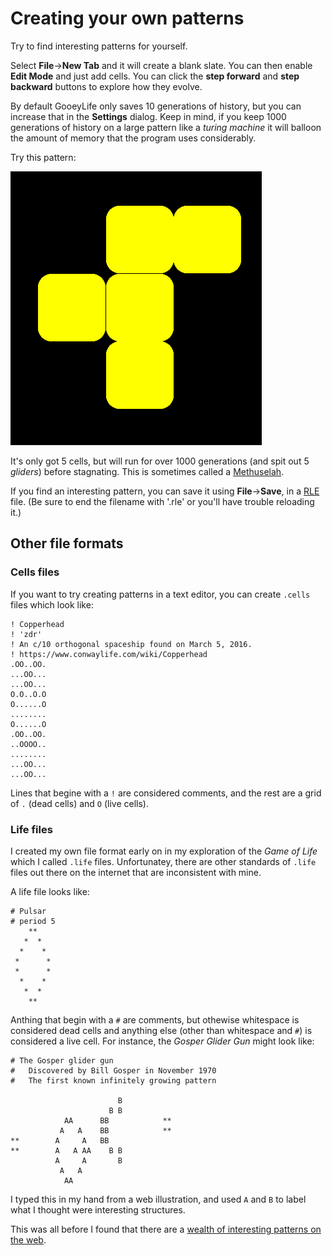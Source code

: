 # Creating your own patterns

Try to find interesting patterns for yourself.

Select **File**->**New Tab** and it will create a blank slate.  You can
then enable **Edit Mode** and just add cells. You can click the **step
forward** and **step backward** buttons to explore how they evolve.

By default GooeyLife only saves 10 generations of history, but you can 
increase that in the **Settings** dialog.  Keep in mind, if you keep 
1000 generations of history on a large pattern like a _turing machine_
it will balloon the amount of memory that the program uses considerably.

Try this pattern:

![R Pentomino](images/R-Pentomino.png)

It's only got 5 cells, but will run for over 1000 generations (and 
spit out 5 _gliders_) before stagnating. This is sometimes called
a [Methuselah](https://conwaylife.com/wiki/Methuselah).

If you find an interesting pattern, you can save it using
**File**->**Save**, in a [RLE](https://conwaylife.com/wiki/Run_Length_Encoded)
file. (Be sure to end the filename with '.rle' or you'll
have trouble reloading it.)

## Other file formats

### Cells files

If you want to try creating patterns in a text editor, you can 
create `.cells` files which look like:

```
! Copperhead
! 'zdr'
! An c/10 orthogonal spaceship found on March 5, 2016.
! https://www.conwaylife.com/wiki/Copperhead
.OO..OO.
...OO...
...OO...
O.O..O.O
O......O
........
O......O
.OO..OO.
..OOOO..
........
...OO...
...OO...
```

Lines that begine with a `!` are considered comments, and the rest are a 
grid of `.` (dead cells) and `O` (live cells).

### Life files

I created my own file format early on in my exploration of the _Game of 
Life_ which I called `.life` files.  Unfortunatey, there are other standards
of `.life` files out there on the internet that are inconsistent with mine.

A life file looks like:

```
# Pulsar
# period 5
    **
   *  *
  *    *
 *      *
 *      *
  *    *
   *  *
    **
```

Anthing that begin with a `#` are comments, but othewise whitespace is
considered dead cells and anything else (other than whitespace and `#`)
is considered a live cell.  For instance, the _Gosper Glider Gun_ might 
look like:

```
# The Gosper glider gun
#   Discovered by Bill Gosper in November 1970
#   The first known infinitely growing pattern

                        B
                      B B
            AA      BB            **
           A   A    BB            **
**        A     A   BB
**        A   A AA    B B
          A     A       B
           A   A
            AA
```

I typed this in my hand from a web illustration, and used `A` and
`B` to label what I thought were interesting structures.

This was all before I found that there are a [wealth
of interesting patterns on the web](Loading.md).
